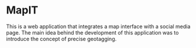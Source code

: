# MapIT
This is a web application that integrates a map interface with a social media page. The main idea behind the development of this application was to introduce the concept of precise geotagging. 

